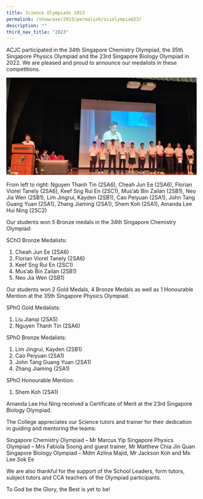 ```yaml
---
title: Science Olympiads 2023
permalink: /showcase/2023/permalink/sciolympiad23/
description: ""
third_nav_title: "2023"
---
```

ACJC participated in the 34th Singapore Chemistry Olympiad, the 35th Singapore Physics Olympiad and the 23rd Singapore Biology Olympiad in 2022. We are pleased and proud to announce our medalists in these competitions.

![](/images/Showcase/Science%20Olympiads/2022scolympiadachievements.jpg)
 
From left to right: Nguyen Thanh Tin (2SA6), Cheah Jun Ee (2SA6), Florian Viorel Tanely (2SA6), Keef Sng Rui En (2SC1), Mus’ab Bin Zailan (2SB1), Neo Jia Wen (2SB1), Lim Jingrui, Kayden (2SB1), Cao Peiyuan (2SA1), John Tang Guang Yuan (2SA1), Zhang Jiaming (2SA1), Shem Koh (2SA1), Amanda Lee Hui Ning (2SC2)

Our students won 5 Bronze medals in the 34th Singapore Chemistry Olympiad:

SChO Bronze Medalists:
1.	Cheah Jun Ee (2SA6)
2.	Florian Viorel Tanely (2SA6)
3.	Keef Sng Rui En (2SC1)
4.	Mus’ab Bin Zailan (2SB1)
5.	Neo Jia Wen (2SB1)
    
Our students won 2 Gold Medals, 4 Bronze Medals as well as 1 Honourable Mention at the 35th Singapore Physics Olympiad.

SPhO Gold Medalists:
1.	Liu Jianqi (2SA5)
2.	Nguyen Thanh Tin (2SA6)

SPhO Bronze Medalists:
1.	Lim Jingrui, Kayden (2SB1)
2.	Cao Peiyuan (2SA1)
3.	John Tang Guang Yuan (2SA1)
4.	Zhang Jiaming (2SA1)


SPhO Honourable Mention:
1.	Shem Koh (2SA1)

 
Amanda Lee Hui Ning received a Certificate of Merit at the 23rd Singapore Biology Olympiad.

The College appreciates our Science tutors and trainer for their dedication in guiding and mentoring the teams:

Singapore Chemistry Olympiad – Mr Marcus Yip
Singapore Physics Olympiad – Mrs Fabiola Soong and guest trainer, Mr Matthew Chia Jin Quan
Singapore Biology Olympiad – Mdm Azlina Majid, Mr Jackson Koh and Ms Lee Sok Ee

We are also thankful for the support of the School Leaders, form tutors, subject tutors and CCA teachers of the Olympiad participants.

To God be the Glory, the Best is yet to be!